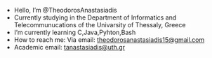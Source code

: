 - Hello, I’m @TheodorosAnastasiadis
- Currently studying in the Department of Informatics and Telecommunucations of the Univarsity of Thessaly, Greece
- I’m currently learning C,Java,Pyhton,Bash
- How to reach me: Via email: theodorosanastasiadis15@gmail.com
- Academic email: tanastasiadis@uth.gr


<!---
TheodorosAnastasiadis/TheodorosAnastasiadis is a ✨ special ✨ repository because its `README.md` (this file) appears on your GitHub profile.
You can click the Preview link to take a look at your changes.
--->
